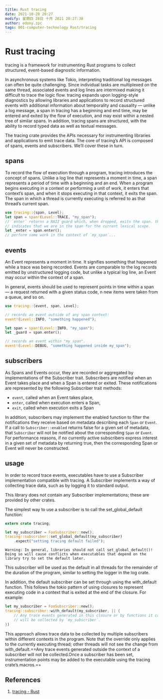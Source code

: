 ```yaml
---
title: Rust tracing
date: 2021-10-28 20:27
modify: 星期四 28日 十月 2021 20:27:38
author: edony.zpc
tags: 001-computer-technology Rust/tracing
---
```


# Rust tracing
tracing is a framework for instrumenting Rust programs to collect structured, event-based diagnostic information.

In asynchronous systems like Tokio, interpreting traditional log messages can often be quite challenging. Since individual tasks are multiplexed on the same thread, associated events and log lines are intermixed making it difficult to trace the logic flow. tracing expands upon logging-style diagnostics by allowing libraries and applications to record structured events with additional information about temporality and causality — unlike a log message, a span in tracing has a beginning and end time, may be entered and exited by the flow of execution, and may exist within a nested tree of similar spans. In addition, tracing spans are structured, with the ability to record typed data as well as textual messages.

The tracing crate provides the APIs necessary for instrumenting libraries and applications to emit trace data. The core of tracing’s API is composed of spans, events and subscribers. We’ll cover these in turn.

## spans
To record the flow of execution through a program, tracing introduces the concept of spans. Unlike a log line that represents a moment in time, a span represents a period of time with a beginning and an end. When a program begins executing in a context or performing a unit of work, it enters that context’s span, and when it stops executing in that context, it exits the span. The span in which a thread is currently executing is referred to as that thread’s current span.
```rust
use tracing::{span, Level};
let span = span!(Level::TRACE, "my_span");
// `enter` returns a RAII guard which, when dropped, exits the span. this
// indicates that we are in the span for the current lexical scope.
let _enter = span.enter();
// perform some work in the context of `my_span`...
```

## events
An Event represents a moment in time. It signifies something that happened while a trace was being recorded. Events are comparable to the log records emitted by unstructured logging code, but unlike a typical log line, an Event may occur within the context of a span.

In general, events should be used to represent points in time within a span — a request returned with a given status code, n new items were taken from a queue, and so on.
```rust
use tracing::{event, span, Level};

// records an event outside of any span context:
event!(Level::INFO, "something happened");

let span = span!(Level::INFO, "my_span");
let _guard = span.enter();

// records an event within "my_span".
event!(Level::DEBUG, "something happened inside my_span");
```
## subscribers
As Spans and Events occur, they are recorded or aggregated by implementations of the Subscriber trait. Subscribers are notified when an Event takes place and when a Span is entered or exited. These notifications are represented by the following Subscriber trait methods:
- `event`, called when an Event takes place,
- `enter`, called when execution enters a Span,
- `exit`, called when execution exits a Span

In addition, subscribers may implement the enabled function to filter the notifications they receive based on metadata describing each `Span` or `Event`. If a call to `Subscriber::enabled` returns false for a given set of metadata, that `Subscriber` will not be notified about the corresponding `Span` or `Event`. For performance reasons, if no currently active subscribers express interest in a given set of metadata by returning true, then the corresponding Span or Event will never be constructed.

## usage
In order to record trace events, executables have to use a Subscriber implementation compatible with tracing. A Subscriber implements a way of collecting trace data, such as by logging it to standard output.

This library does not contain any Subscriber implementations; these are provided by other crates.

The simplest way to use a subscriber is to call the set_global_default function:
```rust
extern crate tracing;

let my_subscriber = FooSubscriber::new();
tracing::subscriber::set_global_default(my_subscriber)
    .expect("setting tracing default failed");
```
```ad-warning
Warning: In general, libraries should not call set_global_default()! Doing so will cause conflicts when executables that depend on the library try to set the default later.
```
This subscriber will be used as the default in all threads for the remainder of the duration of the program, similar to setting the logger in the log crate.

In addition, the default subscriber can be set through using the with_default function. This follows the tokio pattern of using closures to represent executing code in a context that is exited at the end of the closure. For example:
```rust
let my_subscriber = FooSubscriber::new();
tracing::subscriber::with_default(my_subscriber, || {
    // Any trace events generated in this closure or by functions it calls
    // will be collected by `my_subscriber`.
})
```

This approach allows trace data to be collected by multiple subscribers within different contexts in the program. Note that the override only applies to the currently executing thread; other threads will not see the change from with_default.==Any trace events generated outside the context of a subscriber will not be collected.Once a subscriber has been set, instrumentation points may be added to the executable using the tracing crate’s macros.==

## References
1. [tracing - Rust](https://docs.rs/tracing/0.1.29/tracing/)